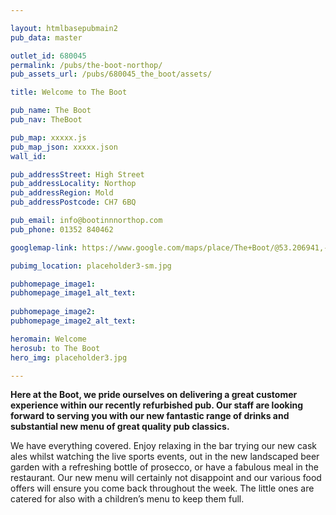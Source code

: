 ```yaml
---

layout: htmlbasepubmain2
pub_data: master

outlet_id: 680045
permalink: /pubs/the-boot-northop/
pub_assets_url: /pubs/680045_the_boot/assets/

title: Welcome to The Boot

pub_name: The Boot
pub_nav: TheBoot

pub_map: xxxxx.js
pub_map_json: xxxxx.json
wall_id:

pub_addressStreet: High Street
pub_addressLocality: Northop
pub_addressRegion: Mold
pub_addressPostcode: CH7 6BQ

pub_email: info@bootinnnorthop.com
pub_phone: 01352 840462

googlemap-link: https://www.google.com/maps/place/The+Boot/@53.206941,-3.133275,16z/data=!4m8!1m2!2m1!1zVGhlIEJvb3QNCkhpZ2ggU3RyZWV0LCANCk5vcnRob3AsIA0KTW9sZCwgQ0g3IDZCUQ!3m4!1s0x0:0x4e569d995e9e84e8!8m2!3d53.2068342!4d-3.1338394?hl=en-GB

pubimg_location: placeholder3-sm.jpg

pubhomepage_image1: 
pubhomepage_image1_alt_text:
 
pubhomepage_image2: 
pubhomepage_image2_alt_text: 

heromain: Welcome
herosub: to The Boot
hero_img: placeholder3.jpg

---
```



<p><strong>Here at the Boot, we pride ourselves on delivering a great customer experience within our recently refurbished pub. Our staff are looking forward to serving you with our new fantastic range of drinks and substantial new menu of great quality pub classics.</strong></p>

<p>We have everything covered. Enjoy relaxing in the bar trying our new cask ales whilst watching the live sports events, out in the new landscaped beer garden with a refreshing bottle of prosecco, or have a fabulous meal in the restaurant. Our new menu will certainly not disappoint and our various food offers will ensure you come back throughout the week. The little ones are catered for also with a children’s menu to keep them full.</p>